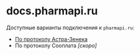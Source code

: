 # docs.pharmapi.ru

Доступные варианты подключения к `pharmapi.ru`:

  * [По протоколу Астра-Зенека](./like/)
  * По протоколу Сооплата  _[скоро]_